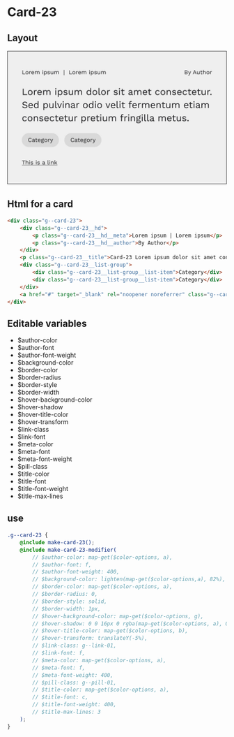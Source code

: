 # Card-23

## Layout

![alt text][card-23]

[card-23]: /src/img/global-components/card/card-23.jpg

## Html for a card

```html
<div class="g--card-23">
    <div class="g--card-23__hd">
        <p class="g--card-23__hd__meta">Lorem ipsum | Lorem ipsum</p>
        <p class="g--card-23__hd__author">By Author</p>
    </div>
    <p class="g--card-23__title">Card-23 Lorem ipsum dolor sit amet consectetur. Sed pulvinar odio velit fermentum etiam consectetur pretium fringilla metus.</p>
    <div class="g--card-23__list-group">
        <div class="g--card-23__list-group__list-item">Category</div>
        <div class="g--card-23__list-group__list-item">Category</div>
    </div>
    <a href="#" target="_blank" rel="noopener noreferrer" class="g--card-23__link">This is a link</a>
</div>
```

## Editable variables

-   $author-color
-   $author-font
-   $author-font-weight
-   $background-color
-   $border-color
-   $border-radius
-   $border-style
-   $border-width
-   $hover-background-color
-   $hover-shadow
-   $hover-title-color
-   $hover-transform
-   $link-class
-   $link-font
-   $meta-color
-   $meta-font
-   $meta-font-weight
-   $pill-class
-   $title-color
-   $title-font
-   $title-font-weight
-   $title-max-lines

## use

```scss
.g--card-23 {
    @include make-card-23();
    @include make-card-23-modifier(
        // $author-color: map-get($color-options, a),
        // $author-font: f,
        // $author-font-weight: 400,
        // $background-color: lighten(map-get($color-options,a), 82%),
        // $border-color: map-get($color-options, a),
        // $border-radius: 0,
        // $border-style: solid,
        // $border-width: 1px,
        // $hover-background-color: map-get($color-options, g),
        // $hover-shadow: 0 0 16px 0 rgba(map-get($color-options, a), 0.5),
        // $hover-title-color: map-get($color-options, b),
        // $hover-transform: translateY(-5%),
        // $link-class: g--link-01,
        // $link-font: f,
        // $meta-color: map-get($color-options, a),
        // $meta-font: f,
        // $meta-font-weight: 400,
        // $pill-class: g--pill-01,
        // $title-color: map-get($color-options, a),
        // $title-font: c,
        // $title-font-weight: 400,
        // $title-max-lines: 3
    );
}
```
